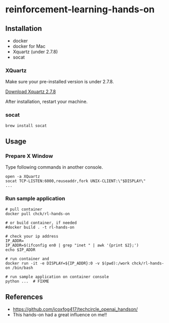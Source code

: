 # reinforcement-learning-hands-on

## Installation

- docker
- docker for Mac
- Xquartz (under 2.7.8)
- socat

### XQuartz

Make sure your pre-installed version is under 2.7.8.

[Download Xquartz 2.7.8](https://www.xquartz.org/releases/XQuartz-2.7.8.html)

After installation, restart your machine.

### socat

```
brew install socat
```

## Usage

### Prepare X Window

Type following commands in another console.

```
open -a XQuartz
socat TCP-LISTEN:6000,reuseaddr,fork UNIX-CLIENT:\"$DISPLAY\"
...
```

### Run sample application

```
# pull container
docker pull chck/rl-hands-on

# or build container, if needed
#docker build . -t rl-hands-on

# check your ip address
IP_ADDR=
IP_ADDR=$(ifconfig en0 | grep "inet " | awk '{print $2};')
echo $IP_ADDR

# run container and
docker run -it -e DISPLAY=${IP_ADDR}:0 -v $(pwd):/work chck/rl-hands-on /bin/bash

# run sample application on container console
python ...  # FIXME
```

## References

- https://github.com/icoxfog417/techcircle_openai_handson/
 - This hands-on had a great influence on me!!

